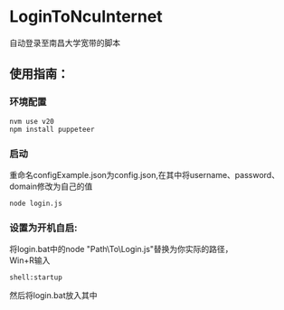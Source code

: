 # LoginToNcuInternet
自动登录至南昌大学宽带的脚本
## 使用指南：
### 环境配置
```
nvm use v20
npm install puppeteer
```
### 启动
重命名configExample.json为config.json,在其中将username、password、domain修改为自己的值
```
node login.js
```
### 设置为开机自启:
将login.bat中的node "Path\To\Login.js"替换为你实际的路径，  
Win+R输入
```
shell:startup
```
然后将login.bat放入其中
